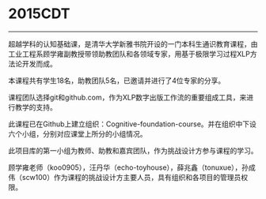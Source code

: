 # 2015CDT
----
超越学科的认知基础课，是清华大学新雅书院开设的一门本科生通识教育课程，由工业工程系顾学雍副教授带领助教团队和各领域专家，用基于极限学习过程XLP方法论开发而成。

本课程共有学生18名，助教团队5名，已邀请并进行了4位专家的分享。

课程团队选择git和github.com，作为XLP数字出版工作流的重要组成工具，来进行教学的支持。

此课程已在Github上建立组织：Cognitive-foundation-course。并在组织中下设六个小组，分别对应课堂上所分的小组情况。

此项目库的第一小组为教师、助教和嘉宾团队，作为挑战设计方参与课程的学习。

顾学雍老师（koo0905），汪丹华（echo-toyhouse），薛兆鑫（tonuxue），孙成伟（scw100）作为课程的挑战设计方主要人员，具有组织和各项目的管理员权限。
